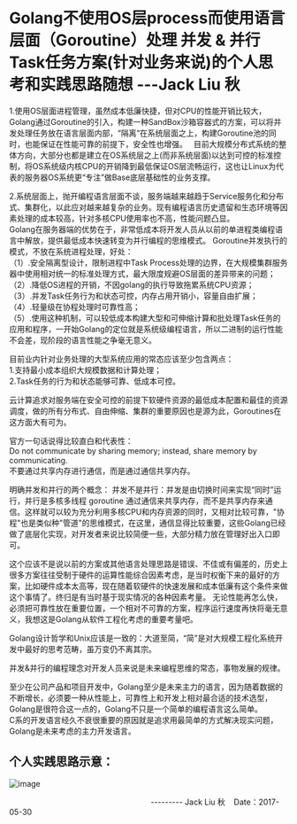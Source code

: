 # Golang不使用OS层process而使用语言层面（Goroutine）处理 并发 & 并行 Task任务方案(针对业务来说)的个人思考和实践思路随想 ---Jack Liu 秋

1.使用OS层面进程管理，虽然成本低廉快捷，但对CPU的性能开销比较大，Golang通过Goroutine的引入，构建一种SandBox沙箱容器式的方案，可以将并发处理任务放在语言层面内部，“隔离“在系统层面之上，构建Goroutine池的同时，也能保证在性能可靠的前提下，安全性也增强。   
目前大规模分布式系统的整体方向，大部分也都是建立在OS系统层之上(而非系统层面)以达到可控的标准控制，将OS系统级内核CPU的开销降到最低保证OS层流畅运行，这也让Linux为代表的服务器OS系统更“专注”做Base底层基础性的业务支撑。

2.系统层面上，抛开编程语言层面不谈，服务端越来越趋于Service服务化和分布式、集群化，以此应对越来越复杂的业务。现有编程语言历史遗留和生态环境等因素处理的成本较高，针对多核CPU使用率也不高，性能问题凸显。  
Golang在服务器端的优势在于，非常低成本将开发人员从以前的单进程类编程语言中解放，提供最低成本快速转变为并行编程的思维模式。
Goroutine并发执行的模式，不放在系统进程处理，好处：  
（1）.安全隔离型设计，限制进程中Task Process处理的边界，在大规模集群服务器中使用相对统一的标准处理方式，最大限度规避OS层面的差异带来的问题；    
（2）.降低OS进程的开销，不因golang的执行导致拖累系统CPU资源；  
（3）.并发Task任务行为和状态可控，内存占用开销小，容量自由扩展；  
（4）.轻量级在协程处理时可靠性高；  
（5）.使用这种机制，可以较低成本构建大型和可伸缩计算和批处理Task任务的应用和程序，一开始Golang的定位就是系统级编程语言，所以二进制的运行性能不会差，现阶段的语言性能之争毫无意义。   

目前业内针对业务处理的大型系统应用的常态应该至少包含两点：  
1.支持最小成本组织大规模数据和计算处理；  
2.Task任务的行为和状态能够可靠、低成本可控。  

云计算追求对服务端在安全可控的前提下软硬件资源的最低成本配置和最佳的资源调度，做的所有分布式、自由伸缩、集群的重要原因也是源为此，Goroutines在这方面大有可为。  

官方一句话说得比较直白和代表性：  
Do not communicate by sharing memory; instead, share memory by communicating.  
不要通过共享内存进行通信，而是通过通信共享内存。

明确并发和并行的两个概念：
并发不是并行：并发是由切换时间来实现“同时”运行，并行是多核多线程
goroutine 通过通信来共享内存，而不是共享内存来通信。这样就可以较为充分利用多核CPU和内存资源的同时，又相对比较可靠，"协程"也是类似种"管道"的思维模式，在这里，通信显得比较重要，这些Golang已经做了底层化实现，对开发者来说比较简便一些，大部分精力放在管理好出入口即可。

这个应该不是说以前的方案或其他语言处理思路是错误、不佳或有偏差的，历史上很多方案往往受制于硬件的运算性能综合因素考虑，是当时权衡下来的最好的方案，比如硬件成本太高等，现在随着软硬件的快速发展和成本低廉有这个条件来做这个事情了。终归是有当时基于现实情况的各种因素考量。 
无论性能再怎么快，必须把可靠性放在重要位置，一个相对不可靠的方案，程序运行速度再快将毫无意义，我想这是Golang从软件工程化考虑的重要考量吧。  

Golang设计哲学和Unix应该是一致的：大道至简，“简”是对大规模工程化系统开发中最好的思考范畴，虽万变仍不离其宗。 

并发&并行的编程理念对开发人员来说是未来编程思维的常态，事物发展的规律。  

至少在公司产品和项目开发中，Golang至少是未来主力的语言，因为随着数据的不断增长，必须要一种从性能上，可靠性上和开发上相对最合适的技术选型，Golang是很符合这一点的，Golang不只是一个简单的编程语言这么简单。  
C系的开发语言经久不衰很重要的原因就是追求用最简单的方式解决现实问题，Golang是未来考虑的主力开发语言。  
## 个人实践思路示意：
 ![image](https://github.com/ljqiu/golangnote/blob/master/Golang_done_mode.jpg)

                                                                  --------- Jack Liu 秋    Date：2017-05-30
